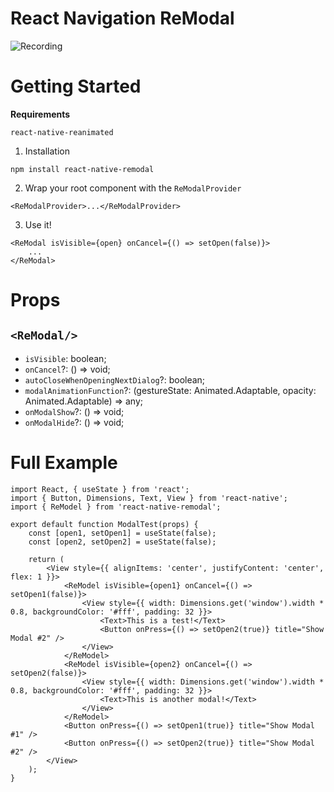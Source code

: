 # React Navigation ReModal

![Recording](recording.gif)

# Getting Started

**Requirements**

```
react-native-reanimated
```

1. Installation

```
npm install react-native-remodal
```

2. Wrap your root component with the `ReModalProvider`

```tsx
<ReModalProvider>...</ReModalProvider>
```

3. Use it!

```tsx
<ReModal isVisible={open} onCancel={() => setOpen(false)}>
    ...
</ReModal>
```

# Props

## `<ReModal/>`

-   `isVisible`: boolean;
-   `onCancel`?: () => void;
-   `autoCloseWhenOpeningNextDialog`?: boolean;
-   `modalAnimationFunction`?: (gestureState: Animated.Adaptable<number>, opacity: Animated.Adaptable<number>) => any;
-   `onModalShow`?: () => void;
-   `onModalHide`?: () => void;

# Full Example

```tsx
import React, { useState } from 'react';
import { Button, Dimensions, Text, View } from 'react-native';
import { ReModel } from 'react-native-remodal';

export default function ModalTest(props) {
    const [open1, setOpen1] = useState(false);
    const [open2, setOpen2] = useState(false);

    return (
        <View style={{ alignItems: 'center', justifyContent: 'center', flex: 1 }}>
            <ReModel isVisible={open1} onCancel={() => setOpen1(false)}>
                <View style={{ width: Dimensions.get('window').width * 0.8, backgroundColor: '#fff', padding: 32 }}>
                    <Text>This is a test!</Text>
                    <Button onPress={() => setOpen2(true)} title="Show Modal #2" />
                </View>
            </ReModel>
            <ReModel isVisible={open2} onCancel={() => setOpen2(false)}>
                <View style={{ width: Dimensions.get('window').width * 0.8, backgroundColor: '#fff', padding: 32 }}>
                    <Text>This is another modal!</Text>
                </View>
            </ReModel>
            <Button onPress={() => setOpen1(true)} title="Show Modal #1" />
            <Button onPress={() => setOpen2(true)} title="Show Modal #2" />
        </View>
    );
}

```
